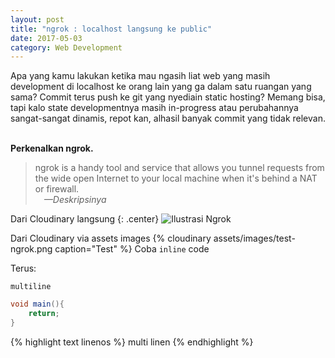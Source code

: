 ```yaml
---
layout: post
title: "ngrok : localhost langsung ke public"
date: 2017-05-03
category: Web Development
---
```


Apa yang kamu lakukan ketika mau ngasih liat web yang masih development di localhost ke orang lain yang ga dalam satu ruangan yang sama? Commit terus push ke git yang nyediain static hosting? Memang bisa, tapi kalo state developmentnya masih in-progress atau perubahannya sangat-sangat dinamis, repot kan, alhasil banyak commit yang tidak relevan.   

<br/>**Perkenalkan ngrok.**

> ngrok is a handy tool and service that allows you tunnel requests from the wide open Internet to your local machine when it's behind a NAT or firewall.   
> &emsp;<cite class="right">&mdash;Deskripsinya</cite>


Dari Cloudinary langsung
{: .center}
![Ilustrasi Ngrok](http://res.cloudinary.com/hyuwah-github-io/image/upload/v1493813954/hyuwah.github.io/blog/2017-05-03_19_16_35-ngrok_-_secure_introspectable_tunnels_to_localhost.png)

Dari Cloudinary via assets images
{% cloudinary assets/images/test-ngrok.png caption="Test" %}
Coba `inline` code

Terus:

```
multiline
```

```c#
void main(){
    return;
}
```

{% highlight text linenos %}
multi 
linen
{% endhighlight %}
